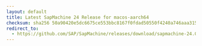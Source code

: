 ```yaml
---
layout: default
title: Latest SapMachine 24 Release for macos-aarch64
checksum: sha256 50a90420e5dc6675ce553bbc8167f0fdad50550f4240a746aaa3154c47b574fd
redirect_to:
  - https://github.com/SAP/SapMachine/releases/download/sapmachine-24.0.2/sapmachine-jdk-24.0.2_macos-aarch64_bin.tar.gz
---
```

